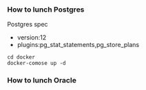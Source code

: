 ### How to lunch Postgres 

Postgres spec
- version:12
- plugins:pg_stat_statements,pg_store_plans 


```
cd docker
docker-comose up -d
```



### How to lunch Oracle
